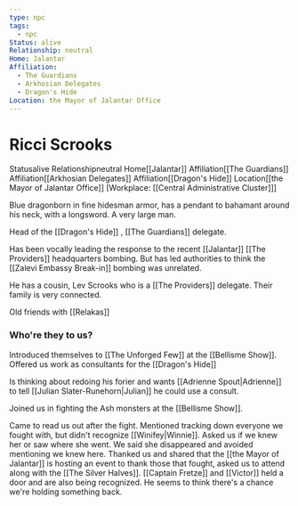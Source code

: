 ```yaml
---
type: npc
tags:
  - npc
Status: alive
Relationship: neutral
Home: Jalantar
Affiliation:
  - The Guardians
  - Arkhosian Delegates
  - Dragon's Hide
Location: the Mayor of Jalantar Office
---
```


# Ricci Scrooks
<span class="dataview inline-field"><span class="inline-field-key">Status</span><span class="inline-field-value">alive</span></span>
<span class="dataview inline-field"><span class="inline-field-key">Relationship</span><span class="inline-field-value">neutral</span></span>
<span class="dataview inline-field"><span class="inline-field-key">Home</span><span class="inline-field-value">[[Jalantar]]</span></span>
<span class="dataview inline-field"><span class="inline-field-key">Affiliation</span><span class="inline-field-value">[[The Guardians]]</span></span>
<span class="dataview inline-field"><span class="inline-field-key">Affiliation</span><span class="inline-field-value">[[Arkhosian Delegates]]</span></span>
<span class="dataview inline-field"><span class="inline-field-key">Affiliation</span><span class="inline-field-value">[[Dragon's Hide]]</span></span>
<span class="dataview inline-field"><span class="inline-field-key">Location</span><span class="inline-field-value">[[the Mayor of Jalantar Office]]</span></span>
[Workplace: [[Central Administrative Cluster]]]

Blue dragonborn in fine hidesman armor, has a pendant to bahamant around his neck, with a longsword. A very large man. 

Head of the [[Dragon's Hide]] , [[The Guardians]] delegate. 

Has been vocally leading the response to the recent [[Jalantar]] [[The Providers]] headquarters bombing. But has led authorities to think the [[Zalevi Embassy Break-in]] bombing was unrelated. 

He has a cousin, Lev Scrooks who is a [[The Providers]] delegate. Their family is very connected.

Old friends with [[Relakas]]

### Who're they to us? 
Introduced themselves to [[The Unforged Few]] at the [[Bellisme Show]]. Offered us work as consultants for the [[Dragon's Hide]] 

Is thinking about redoing his forier and wants [[Adrienne Spout|Adrienne]] to tell [[Julian Slater-Runehorn|Julian]] he could use a consult. 

Joined us in fighting the Ash monsters at the [[Bellisme Show]].

Came to read us out after the fight. Mentioned tracking down everyone we fought with, but didn't recognize [[Winifey|Winnie]]. Asked us if we knew her or saw where she went. We said she disappeared and avoided mentioning we knew here. Thanked us and shared that the [[the Mayor of Jalantar]] is hosting an event to thank those that fought, asked us to attend along with the [[The Silver Halves]]. [[Captain Fretze]] and [[Victor]] held a door and are also being recognized. He seems to think there's a chance we're holding something back. 

